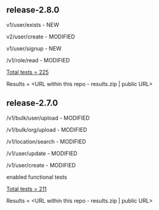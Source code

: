 release-2.8.0
------------
v1/user/exists - NEW

v2/user/create - MODIFIED

v1/user/signup - NEW

/v1/role/read - MODIFIED

<u>Total tests = 225</u>

Results = <URL within this repo - results.zip | public URL>

release-2.7.0
------------
/v1/bulk/user/upload  - MODIFIED

/v1/bulk/org/upload  - MODIFIED

/v1/location/search - MODIFIED

/v1/user/update - MODIFIED

/v1/user/create - MODIFIED

enabled functional tests

<u>Total tests = 211</u>

Results = <URL within this repo - results.zip | public URL> <br>